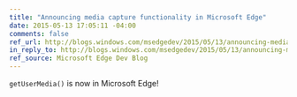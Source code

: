 ```yaml
---
title: "Announcing media capture functionality in Microsoft Edge"
date: 2015-05-13 17:05:11 -04:00
comments: false
ref_url: http://blogs.windows.com/msedgedev/2015/05/13/announcing-media-capture-functionality-in-microsoft-edge/
in_reply_to: http://blogs.windows.com/msedgedev/2015/05/13/announcing-media-capture-functionality-in-microsoft-edge/
ref_source: Microsoft Edge Dev Blog
---
```


`getUserMedia()` is now in Microsoft Edge!